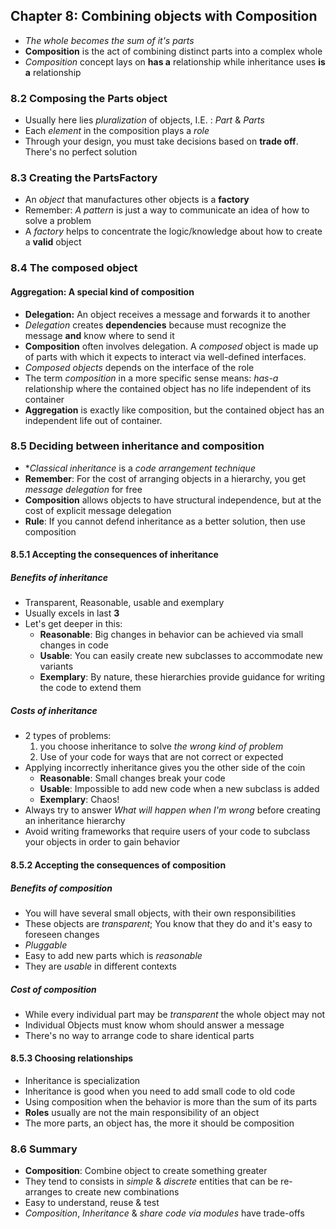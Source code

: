 ## Chapter 8: Combining objects with Composition
- _The whole becomes the sum of it's parts_
- **Composition** is the act of combining distinct parts into a complex whole
- _Composition_ concept lays on **has a** relationship while inheritance uses **is a** relationship

### 8.2 Composing the Parts object
- Usually here lies _pluralization_ of objects, I.E. : _Part_ & _Parts_
- Each _element_ in the composition plays a _role_
- Through your design, you must take decisions based on **trade off**. There's no perfect solution

### 8.3 Creating the PartsFactory
- An _object_ that manufactures other objects is a **factory**
- Remember: _A pattern_ is just a way to communicate an idea of how to solve a problem
- A _factory_ helps to concentrate the logic/knowledge about how to create a **valid** object

### 8.4 The composed object
#### Aggregation: A special kind of composition
- **Delegation:** An object receives a message and forwards it to another
- _Delegation_ creates **dependencies** because must recognize the message **and** know where to send it
- **Composition** often involves delegation. A _composed_ object is made up of parts with which it expects to interact via well-defined interfaces.
- _Composed objects_ depends on the interface of the role
- The term _composition_ in a more specific sense means: _has-a_ relationship where the contained object has no life independent of its container
- **Aggregation** is exactly like composition, but the contained object has an independent life out of container.

### 8.5 Deciding between inheritance and composition
- **Classical inheritance* is a _code arrangement technique_
- **Remember**: For the cost of arranging objects in a hierarchy, you get _message delegation_ for free
- **Composition** allows objects to have structural independence, but at the cost of explicit message delegation
- **Rule**: If you cannot defend inheritance as a better solution, then use composition

#### 8.5.1 Accepting the consequences of inheritance
##### Benefits of inheritance
- Transparent, Reasonable, usable and exemplary
- Usually excels in last **3**
- Let's get deeper in this:
  - **Reasonable**: Big changes in behavior can be achieved via small changes in code
  - **Usable**: You can easily create new subclasses to accommodate new variants
  - **Exemplary**: By nature, these hierarchies provide guidance for writing the code to extend them

##### Costs of inheritance
- 2 types of problems: 
  1. you choose inheritance to solve _the wrong kind of problem_
  2. Use of your code for ways that are not correct or expected
- Applying incorrectly inheritance gives you the other side of the coin
  - **Reasonable**: Small changes break your code
  - **Usable**: Impossible to add new code when a new subclass is added
  - **Exemplary**: Chaos!
- Always try to answer _What will happen when I'm wrong_ before creating an inheritance hierarchy
- Avoid writing frameworks that require users of your code to subclass your objects in order to gain behavior

#### 8.5.2 Accepting the consequences of composition
##### Benefits of composition
- You will have several small objects, with their own responsibilities
- These objects are _transparent_; You know that they do and it's easy to foreseen changes
- _Pluggable_
- Easy to add new parts which is _reasonable_
- They are _usable_ in different contexts

##### Cost of composition
- While every individual part may be _transparent_ the whole object may not
- Individual Objects must know whom should answer a message
- There's no way to arrange code to share identical parts

#### 8.5.3 Choosing relationships
- Inheritance is specialization
- Inheritance is good when you need to add small code to old code
- Using composition when the behavior is more than the sum of its parts
- **Roles** usually are not the main responsibility of an object
- The more parts, an object has, the more it should be composition

### 8.6 Summary
- **Composition**: Combine object to create something greater
- They tend to consists in _simple_ & _discrete_ entities that can be re-arranges to create new combinations
- Easy to understand, reuse & test
- _Composition_, _Inheritance_ & _share code via modules_ have trade-offs
